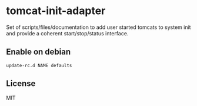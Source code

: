 tomcat-init-adapter
===================

Set of scripts/files/documentation to add user started tomcats to system init
and provide a coherent start/stop/status interface.

Enable on debian
----------------

    update-rc.d NAME defaults

License
-------

MIT
